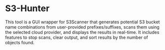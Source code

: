 # S3-Hunter
This tool is a GUI wrapper for S3Scanner that generates potential S3 bucket name combinations from user-provided prefixes/suffixes, scans them using the selected cloud provider, and displays the results in real-time. It includes features to stop scans, clear output, and sort results by the number of objects found.
